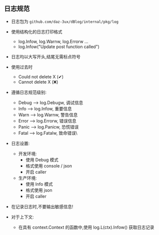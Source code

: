 ## 日志规范

- 日志包为 `github.com/daz-3ux/dBlog/internal/pkg/log`

- 使用结构化的日志打印格式
  - log.Infow, log.Warnw, log.Errorw ...
  - log.Infow("Update post function called")

- 日志均以大写开头,结尾无需标点符号

- 使用过去时
  - Could not delete X (✔)
  - Cannot delete X (❌)

- 遵循日志规范级别:
  - Debug --> log.Debugw, 调试信息
  - Info --> log.Infow, 重要信息
  - Warn --> log.Warnw, 警告信息
  - Error --> log.Errorw, 错误信息
  - Panic --> log.Panicw, 恐慌错误
  - Fatal --> log.Fatalw, 致命错误\

- 日志设置:
  - 开发环境: 
    - 使用 Debug 模式
    - 格式使用 console / json
    - 开启 caller
  - 生产环境:
    - 使用 Info 模式
    - 格式使用 json
    - 开启 caller
  
- 在记录日志时,不要输出敏感信息!

- 对于上下文:
  - 在具有 context.Context 的函数中,使用 log.L(ctx).Infow() 获取日志记录